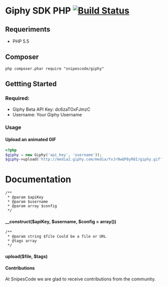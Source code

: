 # Giphy SDK PHP [![Build Status](https://secure.travis-ci.org/SnipesCode/giphy.png?branch=master)](http://travis-ci.org/SnipesCode/giphy)

## Requeriments
* PHP 5.5

## Composer
```
php composer.phar require "snipescode/giphy"
```
## Gettting Started
### Required:
* Giphy Beta API Key: dc6zaTOxFJmzC
* Username: Your Giphy Username

### Usage
#### Upload an animated GIF
``` php
<?php
$giphy = new Giphy('api_key', 'username'));
$giphy->upload('http://media2.giphy.com/media/YvJr0wQP8yR8I/giphy.gif', array('Kirk (Alternate)', 'Star Trek (2009)', 'Kobayashi Maru'));

```

# Documentation
    
    /**
     * @param $apiKey
     * @param $username
     * @param array $config
     */
     
####  __construct($apiKey, $username, $config = array())

    /**
     * @param string $file Could be a file or URL
     * @tags array 
     */
#### upload($file, $tags)

#### Contributions

At SnipesCode we are glad to receive contributions from the community.
